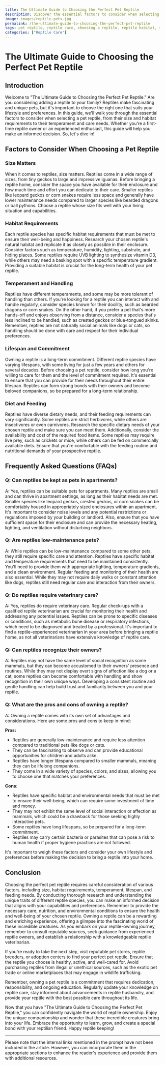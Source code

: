 ```yaml
---
title: The Ultimate Guide to Choosing the Perfect Pet Reptile
description: Discover the essential factors to consider when selecting the ideal reptile companion for your home. From size and habitat requirements to temperament and care needs, this guide will help you make an informed decision.
image: images/reptile-pets.jpg
permalink: /the-ultimate-guide-to-choosing-the-perfect-pet-reptile
tags: pet reptile, reptile care, choosing a reptile, reptile habitat, reptile temperament
categories: ["Reptile Care"]
---
```


# The Ultimate Guide to Choosing the Perfect Pet Reptile

## Introduction

Welcome to "The Ultimate Guide to Choosing the Perfect Pet Reptile." Are you considering adding a reptile to your family? Reptiles make fascinating and unique pets, but it's important to choose the right one that suits your lifestyle and preferences. In this guide, we'll walk you through the essential factors to consider when selecting a pet reptile, from their size and habitat requirements to their temperament and care needs. Whether you're a first-time reptile owner or an experienced enthusiast, this guide will help you make an informed decision. So, let's dive in!

## Factors to Consider When Choosing a Pet Reptile

### Size Matters

When it comes to reptiles, size matters. Reptiles come in a wide range of sizes, from tiny geckos to large and impressive iguanas. Before bringing a reptile home, consider the space you have available for their enclosure and how much time and effort you can dedicate to their care. Smaller reptiles like leopard geckos or corn snakes require less space and generally have lower maintenance needs compared to larger species like bearded dragons or ball pythons. Choose a reptile whose size fits well with your living situation and capabilities.

### Habitat Requirements

Each reptile species has specific habitat requirements that must be met to ensure their well-being and happiness. Research your chosen reptile's natural habitat and replicate it as closely as possible in their enclosure. Consider factors such as temperature, humidity, lighting, substrate, and hiding places. Some reptiles require UVB lighting to synthesize vitamin D3, while others may need a basking spot with a specific temperature gradient. Providing a suitable habitat is crucial for the long-term health of your pet reptile.

### Temperament and Handling

Reptiles have different temperaments, and some may be more tolerant of handling than others. If you're looking for a reptile you can interact with and handle regularly, consider species known for their docility, such as bearded dragons or corn snakes. On the other hand, if you prefer a pet that's more hands-off and enjoys observing from a distance, consider a species that's less inclined to be handled, such as crested geckos or blue-tongued skinks. Remember, reptiles are not naturally social animals like dogs or cats, so handling should be done with care and respect for their individual preferences.

### Lifespan and Commitment

Owning a reptile is a long-term commitment. Different reptile species have varying lifespans, with some living for just a few years and others for several decades. Before choosing a pet reptile, consider how long you're willing to care for them and the level of commitment required. It's essential to ensure that you can provide for their needs throughout their entire lifespan. Reptiles can form strong bonds with their owners and become beloved companions, so be prepared for a long-term relationship.

### Diet and Feeding

Reptiles have diverse dietary needs, and their feeding requirements can vary significantly. Some reptiles are strict herbivores, while others are insectivores or even carnivores. Research the specific dietary needs of your chosen reptile and make sure you can meet them. Additionally, consider the availability and cost of the required food items. Some reptiles may require live prey, such as crickets or mice, while others can be fed on commercially available diets. Ensure that you're comfortable with the feeding routine and nutritional demands of your prospective reptile.

## Frequently Asked Questions (FAQs)

### Q: Can reptiles be kept as pets in apartments?

A: Yes, reptiles can be suitable pets for apartments. Many reptiles are small and can thrive in apartment settings, as long as their habitat needs are met. Smaller species like leopard geckos, crested geckos, or corn snakes can be comfortably housed in appropriately sized enclosures within an apartment. It's important to consider noise levels and any potential restrictions or regulations imposed by your building or landlord. Also, ensure that you have sufficient space for their enclosure and can provide the necessary heating, lighting, and ventilation without disturbing neighbors.

### Q: Are reptiles low-maintenance pets?

A: While reptiles can be low-maintenance compared to some other pets, they still require specific care and attention. Reptiles have specific habitat and temperature requirements that need to be maintained consistently. You'll need to provide them with appropriate lighting, temperature gradients, and a clean environment. Regular feeding and monitoring of their health are also essential. While they may not require daily walks or constant attention like dogs, reptiles still need regular care and interaction from their owners.

### Q: Do reptiles require veterinary care?

A: Yes, reptiles do require veterinary care. Regular check-ups with a qualified reptile veterinarian are crucial for monitoring their health and addressing any potential issues. Reptiles can be prone to specific diseases or conditions, such as metabolic bone disease or respiratory infections, which need to be diagnosed and treated by a professional. It's important to find a reptile-experienced veterinarian in your area before bringing a reptile home, as not all veterinarians have extensive knowledge of reptile care.

### Q: Can reptiles recognize their owners?

A: Reptiles may not have the same level of social recognition as some mammals, but they can become accustomed to their owners' presence and routines. While they may not display overt signs of affection like a dog or a cat, some reptiles can become comfortable with handling and show recognition in their own unique ways. Developing a consistent routine and gentle handling can help build trust and familiarity between you and your reptile.

### Q: What are the pros and cons of owning a reptile?

A: Owning a reptile comes with its own set of advantages and considerations. Here are some pros and cons to keep in mind:

**Pros:**
- Reptiles are generally low-maintenance and require less attention compared to traditional pets like dogs or cats.
- They can be fascinating to observe and can provide educational opportunities for children and adults alike.
- Reptiles have longer lifespans compared to smaller mammals, meaning they can be lifelong companions.
- They come in a wide variety of species, colors, and sizes, allowing you to choose one that matches your preferences.

**Cons:**
- Reptiles have specific habitat and environmental needs that must be met to ensure their well-being, which can require some investment of time and money.
- They may not exhibit the same level of social interaction or affection as mammals, which could be a drawback for those seeking highly interactive pets.
- Some reptiles have long lifespans, so be prepared for a long-term commitment.
- Reptiles may carry certain bacteria or parasites that can pose a risk to human health if proper hygiene practices are not followed.

It's important to weigh these factors and consider your own lifestyle and preferences before making the decision to bring a reptile into your home.

## Conclusion

Choosing the perfect pet reptile requires careful consideration of various factors, including size, habitat requirements, temperament, lifespan, and feeding needs. By conducting thorough research and understanding the unique traits of different reptile species, you can make an informed decision that aligns with your capabilities and preferences. Remember to provide the necessary care, nutrition, and environmental conditions to ensure the health and well-being of your chosen reptile. Owning a reptile can be a rewarding and enriching experience, offering a glimpse into the fascinating world of these incredible creatures. As you embark on your reptile-owning journey, remember to consult reputable sources, seek guidance from experienced reptile owners, and establish a relationship with a knowledgeable reptile veterinarian.

If you're ready to take the next step, visit reputable pet stores, reptile breeders, or adoption centers to find your perfect pet reptile. Ensure that the reptile you choose is healthy, active, and well-cared for. Avoid purchasing reptiles from illegal or unethical sources, such as the exotic pet trade or online marketplaces that may engage in wildlife trafficking.

Remember, owning a pet reptile is a commitment that requires dedication, responsibility, and ongoing education. Regularly update your knowledge on reptile care, stay informed about advancements in reptile husbandry, and provide your reptile with the best possible care throughout its life.

Now that you have "The Ultimate Guide to Choosing the Perfect Pet Reptile," you can confidently navigate the world of reptile ownership. Enjoy the unique companionship and wonder that these incredible creatures bring into your life. Embrace the opportunity to learn, grow, and create a special bond with your reptilian friend. Happy reptile keeping!

---

Please note that the internal links mentioned in the prompt have not been included in the article. However, you can incorporate them in the appropriate sections to enhance the reader's experience and provide them with additional resources.